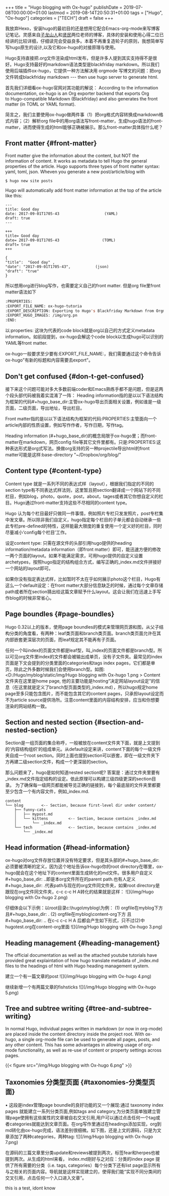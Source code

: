 +++
title = "Hugo blogging with Ox-hugo"
publishDate = 2019-07-08T00:00:00+01:00
lastmod = 2019-08-14T20:50:31+01:00
tags = ["Hugo", "Ox-hugo"]
categories = ["TECH"]
draft = false
+++

我放弃Hexo，安装hugo的最初目的还是想用它配合Emacs-org-mode来写博客记笔记。灵感来自[子龙山人](https://zilongshanren.com/post/move-from-hexo-to-hugo/)和[贤民](https://www.xianmin.org/post/ox-hugo/)两位老师的博客，具体的安装和使用心得二位已经讲的比较详细，仔细读完会受益良多。本着不再重复造轮子的原则，我想简单写写hugo原生的设计,以及它和ox-hugo的对接原理与使用。

Hugo支持直接把.org文件渲染成html发布，但是许多人提到其实支持得不是很好。Hugo支持最好的markdown语法类型是blackfriday markdown。所以我们使用后端插件ox-hugo，它提供一种方法解决用 orgmode 写博文的问题：把org文件转成blackfriday markdown --- then use hugo server to generate html.

首先我们详细看ox-hugo官网对其功能的解说：
According to the information documentation, ox-hugo is an Org exporter backend that exports Org to Hugo-compatible Markdown (Blackfriday) and also generates the front matter (in TOML or YAML format).

简言之，我们主要使用ox-hugo做两件事（1）把org格式内容转换成markdown格式内容；（2）解析org file中的用org语法写front-matter，生成hugo语法的front-matter，进而使得生成的html能够正确被展示。那么front-matter具体指什么呢？


## Front matter {#front-matter}

Front matter give the information about the content, but NOT the information of content. It works as metadata to tell Hugo the general properties of the article. Hugo supports three types of front matter syntax: yaml, toml, json. Wheven you generate a new post/article/blog with

```shell
$ hugo new site posts
```

Hugo will automatically add front matter information at the top of the article like this:

```nil
---
title: Good day
date: 2017-09-01T1705-43                    (YAML)
draft: true
---

+++
title= Good day
date= 2017-09-01T1705-43                   (TOML)
draft= true
+++

{
"title":  "Good day" ,
"date": "2017-09-01T1705-43",           (json)
"draft": "true"
}
```

所以想用org进行blog写作，也需要定义自己的front matter. 但是org file里front matter语法如下

```lisp
:PROPERTIES:
:EXPORT_FILE_NAME: ox-hugo-tutoria
:EXPORT_DESCRIPTION: Exporting to Hugo's Blackfriday Markdown from Orgmod
:EXPORT_HUGO_IMAGES: /img/org.pn
:END:
```

以:properties: 这块为代表的code block就是org以自己的方式定义metadata information。如前段提到，ox-hugo会解这个code block以生成hugo可以识别的YAML等front matter.

ox-hugo一般要求至少要有:EXPORT\_FILE\_NAME:，我们需要通过这个命令告诉ox-hugo"有新的标题和内容需要去export"。


## Don't get confused {#don-t-get-confused}

接下来这个问题可能对多大多数前端coder和Emacs熟练手都不是问题，但是这两个段头部代码被我着实混淆了一阵：
	Heading information指的是以以下语法结构为框架的代码#+hugo\_base\_dir:主管ox-hugo导出页面相关设置，例如谁是一级页面，二级页面，导出地址，导出栏目。

Front matter指的是以以下语法结构为框架的代码:PROPERTIES:主管面向一个article内部的性质设置，例如写作作者，写作日期，写作tag。

Heading information (#+hugo\_base\_dir)的概念局限于ox-hugo里；而front-matter在markdown，网页config file等其它文件里都有。只是:PROPERTIES:这种表达形式是org式写法。换做org支持的另一种projectile导出html的front matter可能是这样:base-directory "~/Dropbox/org/blog/"


## Content type {#content-type}

Content type 就是一系列不同的表达式样（layout），根据我们指定的不同的section type有不同表达式样法则，这里暂且把section翻译成一个网站下的不同栏目，例如blog，photo，quote，post，about，tages或者其它你想自定义的栏目。Hugo通过front-matter支持这些不尽相同的content type。

Hugo 认为每个栏目最好只做同一件事情，例如照片专栏只发发照片，post专栏集中发文章。所以除非我们自定义，hugo指定每个栏目的子单元都会自动继承一些此专栏pre-defined的特性，这样能最大限度的重复使用一个定义好的栏目，同时尽量减小‘config每个栏目’工作。

设定content type: 只需在源文件的头部引用hugo提供的heading information/metadata information（即front matter）即可，能迅速方便的修改一两个页面的layout。如果不能满足需求，可用hugo提供的自定义设置archetypes，按照hugo指定的结构组合方式，编写正确的\_index.md文件拼接好一个网站的layout即可。

如果你没有指定表达式样，比如暂时不太在乎如何展示photo这个栏目，Hugo有这么一个default设定：在front matter大部分信息缺乏的时候，通过每个文章存储path或者所在section猜出给这篇文章赋予什么layout。这会让我们在迅速上手写作blog的时候非常省心。


## Page boundles {#page-boundles}

Hugo 0.32以上的版本，使用page boundles的模式来管理网页源和图，从父子结构分类的角度看，有两种：leaf类页面和branch类页面。branch类页面允许在其内部嵌套更深层次的页面，而leaf规定其不能再有子页面。

任何一个叫index的页面文件都是leaf型，叫\_index的页面文件都是branch型。所以可见org文件里index的文件都会被输出成单页，没有子文件夹。最常见的index页面是下文会提到的分类里面的categories和tags index pages，它们都是单页，除此之外多数时候我们会使用branch型。如图:
<D:/Hugo/myblog/static/img/Hugo blogging with Ox-hugo 1.png >
Content文件夹在这里是home page, 他的主要功能是hosting“决定网站layout设定”的信息（在这里就是定义了branch型页面类型的\_index.md），所以hugo规定home page至多只能包含图片，而不能包含其它的content pages，只承担layout设定而不为article source提供场所。注意content里面的内容结构安排，应当和你想要渲染的网站结构一致。


## Section and nested section {#section-and-nested-section}

Section是一组页面的集合称呼，一般被放在content文件夹下面，就是上文提到的‘内容结构组织’的组成单元。从default设定来讲，content下面的每个一级文件夹自成一个root section。同时上面也提到section可以嵌套，即在一级文件夹下方再建二级section文件，构成一个更深层的section。

那么问题来了，hugo是如何知道nested section呢? 答案是：通过文件夹里要有\_index.md文件指定结构的设定。依此原理可以构建三级四级更深的section目录。 为了确保每一级网页都能被导览正确的链接到，每个最底层的文件夹里都要至少包含一个有内容文件，例如\_index.md.

```nil
content
└── blog        <-- Section, because first-level dir under content/
    ├── funny-cats
    │   ├── mypost.md
    │   └── kittens         <-- Section, because contains _index.md
    │       └── _index.md
    └── tech                <-- Section, because contains _index.md
        └── _index.md
```


## Head information {#head-information}

ox-hugo对org文件存放位置并没有特定要求，但是其头部的#+hugo\_base\_dir: 必须要被清晰的定义，因为这个地址告诉ox-hugo你的root directory在哪里，ox-hugo就会在这个地址下的content里面生成转化的md文件。很多用户自定义#+hugo\_base\_dir: ..即是本org文件所在的parent path.也有人定义#+hugo\_base\_dir: .代表path与现在的org文件同文件夹，如果root directory是跟现在org文件同文件夹，c-c c-c H A转化的结果就是这样：
![](/img/Hugo blogging with Ox-hugo 2.png)

仔细体会以下示例：以root目录c:\hugo\myblog\\为例：
(1) orgfile在myblog下方 且#+hugo\_base\_dir: .
(2) orgfile在myblog\content-org下方 且#+hugo\_base\_dir: ..
在c-c c-c H A 后都会产生如下形式，只不过(2)中hugotest.org在content-org里面
![](/img/Hugo blogging with Ox-hugo 3.png)


## Heading management {#heading-management}

The official documentation as well as the attached youtube tutorials have provided great explaintation of how hugo translate metadata of \_index.md files to the headings of html with Hugo heading management system.

建立一个有一篇文章的post
![](/img/Hugo blogging with Ox-hugo 4.png)

继续新增一个有两篇文章的fishsticks
![](/img/Hugo blogging with Ox-hugo 5.png)


## Tree and subtree writing {#tree-and-subtree-writing}

In normal Hugo, individual pages written in markdown (or now in org-mode) are placed inside the content directory inside the project root. With ox-hugo, a single org-mode file can be used to generate all pages, posts, and any other content. This has some advantages in allowing usage of org-mode functionality, as well as re-use of content or property settings across pages.

{{< figure src="/img/Hugo blogging with Ox-hugo 6.png" >}}


## Taxonomies 分类型页面 {#taxonomies-分类型页面}

• 这段是index管理page boundle的良好功能的又一个展现:通过 taxonomy index pages 就能建立一系列分类页面,例如tags and category,为分类页面单独建立管理page使拥有这些属性的文章被自右交叉引用,用户可以通过点击任何一个tag或者categories就能达到文章页面。在org写作里通过在headings添加实现，org到md转化由ox-hugo完成，语法差别很细微。如下图，还是上文的源码，只是为文章添加了两种categories，两种tag:
![](/img/Hugo blogging with Ox-hugo 7.png)

 在源码的三篇文章里分类update和reviews被提到两次，标签fear和herpes也被提到两次。从生成的html来看，
index.md刚好与之对应：分类的index page 提供了所有需要的分类（i.e. tags, categories）每个分类下还有list page显示所有与之相关的页面内容。导航就是这样实现建立的，使得我们能“实现不同分类间的交叉引用，点击任何一个入口进入文章”。

this is a test, idont know

